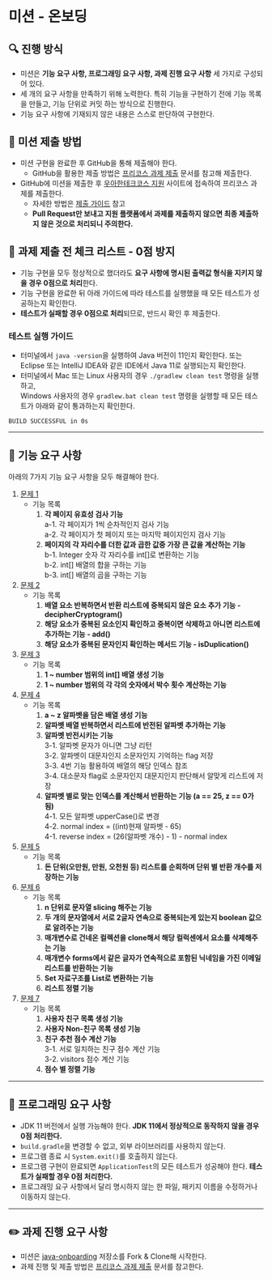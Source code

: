 # 미션 - 온보딩

## 🔍 진행 방식

- 미션은 **기능 요구 사항, 프로그래밍 요구 사항, 과제 진행 요구 사항** 세 가지로 구성되어 있다.
- 세 개의 요구 사항을 만족하기 위해 노력한다. 특히 기능을 구현하기 전에 기능 목록을 만들고, 기능 단위로 커밋 하는 방식으로 진행한다.
- 기능 요구 사항에 기재되지 않은 내용은 스스로 판단하여 구현한다.

## 📮 미션 제출 방법

- 미션 구현을 완료한 후 GitHub을 통해 제출해야 한다.
    - GitHub을 활용한 제출 방법은 [프리코스 과제 제출](https://github.com/woowacourse/woowacourse-docs/tree/master/precourse) 문서를 참고해
      제출한다.
- GitHub에 미션을 제출한 후 [우아한테크코스 지원](https://apply.techcourse.co.kr) 사이트에 접속하여 프리코스 과제를 제출한다.
    - 자세한 방법은 [제출 가이드](https://github.com/woowacourse/woowacourse-docs/tree/master/precourse#제출-가이드) 참고
    - **Pull Request만 보내고 지원 플랫폼에서 과제를 제출하지 않으면 최종 제출하지 않은 것으로 처리되니 주의한다.**

## 🚨 과제 제출 전 체크 리스트 - 0점 방지

- 기능 구현을 모두 정상적으로 했더라도 **요구 사항에 명시된 출력값 형식을 지키지 않을 경우 0점으로 처리**한다.
- 기능 구현을 완료한 뒤 아래 가이드에 따라 테스트를 실행했을 때 모든 테스트가 성공하는지 확인한다.
- **테스트가 실패할 경우 0점으로 처리**되므로, 반드시 확인 후 제출한다.

### 테스트 실행 가이드

- 터미널에서 `java -version`을 실행하여 Java 버전이 11인지 확인한다. 또는 Eclipse 또는 IntelliJ IDEA와 같은 IDE에서 Java 11로 실행되는지 확인한다.
- 터미널에서 Mac 또는 Linux 사용자의 경우 `./gradlew clean test` 명령을 실행하고,   
  Windows 사용자의 경우  `gradlew.bat clean test` 명령을 실행할 때 모든 테스트가 아래와 같이 통과하는지 확인한다.

```
BUILD SUCCESSFUL in 0s
```

---

## 🚀 기능 요구 사항
아래의 7가지 기능 요구 사항을 모두 해결해야 한다.

1. [문제 1](./docs/PROBLEM1.md)
    * 기능 목록
      1. **각 페이지 유효성 검사 기능**  
         a-1. 각 페이지가 1씩 순차적인지 검사 기능  
         a-2. 각 페이지가 첫 페이지 또는 마지막 페이지인지 검사 기능  
      2. **페이지의 각 자리수를 더한 값과 곱한 값중 가장 큰 값을 계산하는 기능**  
         b-1. Integer 숫자 각 자리수를 int[]로 변환하는 기능  
         b-2. int[] 배열의 합을 구하는 기능  
         b-3. int[] 배열의 곱을 구하는 기능  
2. [문제 2](./docs/PROBLEM2.md)
    * 기능 목록
      1. **배열 요소 반복하면서 반환 리스트에 중복되지 않은 요소 추가 기능 - decipherCryptogram()**
      2. **해당 요소가 중복된 요소인지 확인하고 중복이면 삭제하고 아니면 리스트에 추가하는 기능 - add()**
      3. **해당 요소가 중복된 문자인지 확인하는 메서드 기능 - isDuplication()**
3. [문제 3](./docs/PROBLEM3.md)
   * 기능 목록
     1. **1 ~ number 범위의 int[] 배열 생성 기능** 
     2. **1 ~ number 범위의 각 각의 숫자에서 박수 횟수 계산하는 기능**
4. [문제 4](./docs/PROBLEM4.md)
   * 기능 목록
       1. **a ~ z 알파벳을 담은 배열 생성 기능**  
       2. **알파벳 배열 반복하면서 리스트에 반전된 알파벳 추가하는 기능**  
       3. **알파벳 반전시키는 기능**  
          3-1. 알파벳 문자가 아니면 그냥 리턴  
          3-2. 알파벳이 대문자인지 소문자인지 기억하는 flag 저장  
          3-3. 4번 기능 활용하여 배열의 해당 인덱스 참조  
          3-4. 대소문자 flag로 소문자인지 대문지인지 판단해서 알맞게 리스트에 저장  
       4. **알파벳 별로 맞는 인덱스를 계산해서 반환하는 기능 (a == 25, z == 0가 됨)**  
          4-1. 모든 알파벳 upperCase()로 변경  
          4-2. normal index = ((int)현재 알파벳 - 65)  
          4-1. reverse index = (26(알파벳 개수) - 1) - normal index  
5. [문제 5](./docs/PROBLEM5.md)
   * 기능 목록
       1. **돈 단위(오만원, 만원, 오천원 등) 리스트를 순회하며 단위 별 반환 개수를 저장하는 기능**
6. [문제 6](./docs/PROBLEM6.md)
   * 기능 목록
       1. **n 단위로 문자열 slicing 해주는 기능**
       2. **두 개의 문자열에서 서로 2글자 연속으로 중복되는게 있는지 boolean 값으로 알려주는 기능**
       3. **매개변수로 건네온 컬렉션을 clone해서 해당 컬럭센에서 요소를 삭제해주는 기능**
       4. **매개변수 forms에서 같은 글자가 연속적으로 포함된 닉네임을 가진 이메일 리스트를 반환하는 기능**
       5. **Set 자료구조를 List로 변환하는 기능**
       6. **리스트 정렬 기능**
7. [문제 7](./docs/PROBLEM7.md)
   * 기능 목록
       1. **사용자 친구 목록 생성 기능**  
       2. **사용자 Non-친구 목록 생성 기능**  
       3. **친구 추천 점수 계산 기능**  
          3-1. 서로 일치하는 친구 점수 계산 기능  
          3-2. visitors 점수 계산 기능    
       4. **점수 별 정렬 기능**  

---

## 🎯 프로그래밍 요구 사항

- JDK 11 버전에서 실행 가능해야 한다. **JDK 11에서 정상적으로 동작하지 않을 경우 0점 처리한다.**
- `build.gradle`을 변경할 수 없고, 외부 라이브러리를 사용하지 않는다.
- 프로그램 종료 시 `System.exit()`를 호출하지 않는다.
- 프로그램 구현이 완료되면 `ApplicationTest`의 모든 테스트가 성공해야 한다. **테스트가 실패할 경우 0점 처리한다.**
- 프로그래밍 요구 사항에서 달리 명시하지 않는 한 파일, 패키지 이름을 수정하거나 이동하지 않는다.

---

## ✏️ 과제 진행 요구 사항

- 미션은 [java-onboarding](https://github.com/woowacourse-precourse/java-onboarding) 저장소를 Fork & Clone해 시작한다.
- 과제 진행 및 제출 방법은 [프리코스 과제 제출](https://github.com/woowacourse/woowacourse-docs/tree/master/precourse) 문서를 참고한다.
